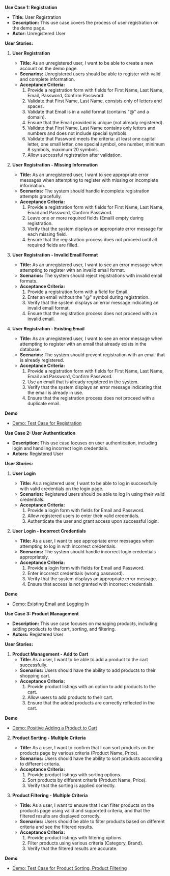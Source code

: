 **Use Case 1: Registration**

- **Title:** User Registration
- **Description:** This use case covers the process of user registration on the demo page.
- **Actor:** Unregistered User

**User Stories:**

1. **User Registration**
    - **Title:** As an unregistered user, I want to be able to create a new account on the demo page.
    - **Scenarios:** Unregistered users should be able to register with valid and complete information.
    - **Acceptance Criteria:**
        1. Provide a registration form with fields for First Name, Last Name, Email, Password, Confirm Password.
        2. Validate that First Name, Last Name, consists only of letters and spaces.
        3. Validate that Email is in a valid format (contains "@" and a domain).
        4. Ensure that the Email provided is unique (not already registered).
        5. Validate that First Name, Last Name contains only letters and numbers and does not include special symbols.
        6. Validate that Password meets the criteria: at least one capital letter, one small letter, one special symbol, one number, minimum 8 symbols, maximum 20 symbols.
        7. Allow successful registration after validation.

2. **User Registration - Missing Information**
    - **Title:** As an unregistered user, I want to see appropriate error messages when attempting to register with missing or incomplete information.
    - **Scenarios:** The system should handle incomplete registration attempts gracefully.
    - **Acceptance Criteria:**
        1. Provide a registration form with fields for First Name, Last Name, Email and Password, Confirm Password.
        2. Leave one or more required fields (Email) empty during registration.
        3. Verify that the system displays an appropriate error message for each missing field.
        4. Ensure that the registration process does not proceed until all required fields are filled.

3. **User Registration - Invalid Email Format**
    - **Title:** As an unregistered user, I want to see an error message when attempting to register with an invalid email format.
    - **Scenarios:** The system should reject registrations with invalid email formats.
    - **Acceptance Criteria:**
        1. Provide a registration form with a field for Email.
        2. Enter an email without the "@" symbol during registration.
        3. Verify that the system displays an error message indicating an invalid email format.
        4. Ensure that the registration process does not proceed with an invalid email.

4. **User Registration - Existing Email**
    - **Title:** As an unregistered user, I want to see an error message when attempting to register with an email that already exists in the database.
    - **Scenarios:** The system should prevent registration with an email that is already registered.
    - **Acceptance Criteria:**
        1. Provide a registration form with fields for First Name, Last Name, Email and Password, Confirm Password.
        2. Use an email that is already registered in the system.
        3. Verify that the system displays an error message indicating that the email is already in use.
        4. Ensure that the registration process does not proceed with a duplicate email.

**Demo**

- [Demo: Test Case for Registration](https://magento.softwaretestingboard.com/)

**Use Case 2: User Authentication**

- **Description:** This use case focuses on user authentication, including login and handling incorrect login credentials.
- **Actors:** Registered User

**User Stories:**

1. **User Login**
    - **Title:** As a registered user, I want to be able to log in successfully with valid credentials on the login page.
    - **Scenarios:** Registered users should be able to log in using their valid credentials.
    - **Acceptance Criteria:**
        1. Provide a login form with fields for Email and Password.
        2. Allow registered users to enter their valid credentials.
        3. Authenticate the user and grant access upon successful login.

2. **User Login - Incorrect Credentials**
    - **Title:** As a user, I want to see appropriate error messages when attempting to log in with incorrect credentials.
    - **Scenarios:** The system should handle incorrect login credentials appropriately.
    - **Acceptance Criteria:**
        1. Provide a login form with fields for Email and Password.
        2. Enter incorrect credentials (wrong password).
        3. Verify that the system displays an appropriate error message.
        4. Ensure that access is not granted with incorrect credentials.

**Demo**

- [Demo: Existing Email and Logging In](https://momentoapp.emuel.me/login.php)

**Use Case 3: Product Management**

- **Description:** This use case focuses on managing products, including adding products to the cart, sorting, and filtering.
- **Actors:** Registered User

**User Stories:**

1. **Product Management - Add to Cart**
    - **Title:** As a user, I want to be able to add a product to the cart successfully.
    - **Scenarios:** Users should have the ability to add products to their shopping cart.
    - **Acceptance Criteria:**
        1. Provide product listings with an option to add products to the cart.
        2. Allow users to add products to their cart.
        3. Ensure that the added products are correctly reflected in the cart.

**Demo**

- [Demo: Positive Adding a Product to Cart](https://www.demoblaze.com/index.html)

2. **Product Sorting - Multiple Criteria**
    - **Title:** As a user, I want to confirm that I can sort products on the products page by various criteria (Product Name, Price).
    - **Scenarios:** Users should have the ability to sort products according to different criteria.
    - **Acceptance Criteria:**
        1. Provide product listings with sorting options.
        2. Sort products by different criteria (Product Name, Price).
        3. Verify that the sorting is applied correctly.

3. **Product Filtering - Multiple Criteria**
    - **Title:** As a user, I want to ensure that I can filter products on the products page using valid and supported criteria, and that the filtered results are displayed correctly.
    - **Scenarios:** Users should be able to filter products based on different criteria and see the filtered results.
    - **Acceptance Criteria:**
        1. Provide product listings with filtering options.
        2. Filter products using various criteria (Category, Brand).
        3. Verify that the filtered results are accurate.

**Demo**

- [Demo: Test Case for Product Sorting, Product Filtering](https://magento.softwaretestingboard.com/)
